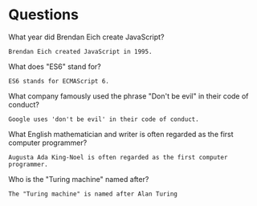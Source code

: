 # Questions

What year did Brendan Eich create JavaScript?

```
Brendan Eich created JavaScript in 1995.
```

What does "ES6" stand for?

```
ES6 stands for ECMAScript 6.
```

What company famously used the phrase "Don't be evil" in their code of conduct?

```
Google uses 'don't be evil' in their code of conduct.
```

What English mathematician and writer is often regarded as the first computer programmer?

```
Augusta Ada King-Noel is often regarded as the first computer programmer.
```

Who is the "Turing machine" named after?

```
The "Turing machine" is named after Alan Turing
```
